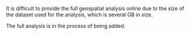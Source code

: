It is difficult to provide the full geospatial analysis online due to the size of the dataset used for the analysis, which is several GB in size.

The full analysis is in the process of being added.